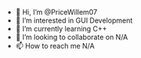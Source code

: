 - 👋 Hi, I’m @PriceWillem07
- 👀 I’m interested in GUI Development
- 🌱 I’m currently learning C++
- 💞️ I’m looking to collaborate on N/A
- 📫 How to reach me N/A

<!---
PriceWillem07/PriceWillem07 is a ✨ special ✨ repository because its `README.md` (this file) appears on your GitHub profile.
You can click the Preview link to take a look at your changes.
--->
